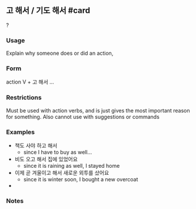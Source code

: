 ## 고 해서 / 기도 해서 #card
?
### Usage
Explain why someone does or did an action,
### Form
action V + 고 해서 ...
### Restrictions
Must be used with action verbs, and is just gives the most important reason for something.
Also cannot use with suggestions or commands
### Examples
* 책도 사야 하고 해서
	* since I have to buy as well...
* 비도 오고 해서 집에 있었어요
	* since it is raining as well, I stayed home
* 이제 곧 겨울이고 해서 새로운 외투를 샀어요
	* since it is winter soon, I bought a new overcoat
* 
### Notes
